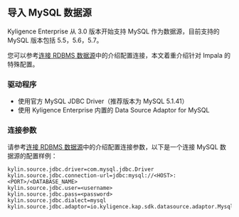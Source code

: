 ## 导入 MySQL 数据源

Kyligence Enterprise 从 3.0 版本开始支持 MySQL 作为数据源，目前支持的 MySQL 版本包括 5.5，5.6，5.7。

您可以参考[连接 RDBMS 数据源](README.md)中的介绍配置连接，本文着重介绍针对 Impala 的特殊配置。

### 驱动程序

- 使用官方 MySQL JDBC Driver（推荐版本为 MySQL 5.1.41）
- 使用 Kyligence Enterprise 内置的 Data Source Adaptor for MySQL

### 连接参数

请参考[连接 RDBMS 数据源](README.md)中的介绍配置连接参数，以下是一个连接 MySQL 数据源的配置样例：

```properties
kylin.source.jdbc.driver=com.mysql.jdbc.Driver
kylin.source.jdbc.connection-url=jdbc:mysql://<HOST>:<PORT>/<DATABASE_NAME>
kylin.source.jdbc.user=<username>
kylin.source.jdbc.pass=<password>
kylin.source.jdbc.dialect=mysql
kylin.source.jdbc.adaptor=io.kyligence.kap.sdk.datasource.adaptor.MysqlAdaptor
```